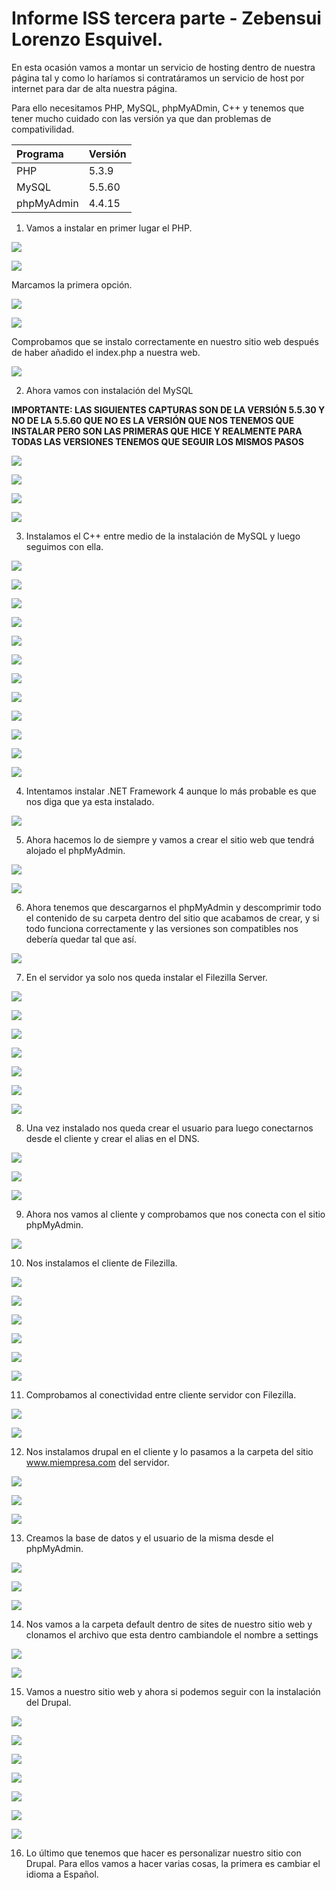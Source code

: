 # Informe ISS tercera parte - Zebensui Lorenzo Esquivel.

En esta ocasión vamos a montar un servicio de hosting dentro de nuestra página tal y como lo haríamos si contratáramos un servicio de host por internet para dar de alta nuestra página.

Para ello necesitamos PHP, MySQL, phpMyADmin, C++ y tenemos que tener mucho cuidado con las versión ya que dan problemas de compativilidad.

| Programa | Versión     |
| :------------- | :------------- |
| PHP       | 5.3.9       |
| MySQL     | 5.5.60      |
| phpMyAdmin     | 4.4.15       |

1. Vamos a instalar en primer lugar el PHP.

![](img/1.png)

![](img/2.png)

Marcamos la primera opción.

![](img/3.png)

![](img/4.png)

Comprobamos que se instalo correctamente en nuestro sitio web después de haber añadido el index.php a nuestra web.

![](img/5.png)

2. Ahora vamos con instalación del MySQL

**IMPORTANTE: LAS SIGUIENTES CAPTURAS SON DE LA VERSIÓN 5.5.30 Y NO DE LA 5.5.60 QUE NO ES LA VERSIÓN QUE NOS TENEMOS QUE INSTALAR PERO SON LAS PRIMERAS QUE HICE Y REALMENTE PARA TODAS LAS VERSIONES TENEMOS QUE SEGUIR LOS MISMOS PASOS**

![](img/26.png)

![](img/7.png)

![](img/8.png)

![](img/9.png)

3. Instalamos el C++ entre medio de la instalación de MySQL y luego seguimos con ella.

![](img/10.png)

![](img/11.png)

![](img/12.png)

![](img/13.png)

![](img/14.png)

![](img/15.png)

![](img/16.png)

![](img/17.png)

![](img/18.png)

![](img/19.png)

![](img/20.png)

![](img/21.png)

4. Intentamos instalar .NET Framework 4 aunque lo más probable es que nos diga que ya esta instalado.

![](img/22.png)

5. Ahora hacemos lo de siempre y vamos a crear el sitio web que tendrá alojado el phpMyAdmin.

![](img/23.png)

![](img/24.png)

6. Ahora tenemos que descargarnos el phpMyAdmin y descomprimir todo el contenido de su carpeta dentro del sitio que acabamos de crear, y si todo funciona correctamente y las versiones son compatibles nos debería quedar tal que así.

![](img/28.png)

7. En el servidor ya solo nos queda instalar el Filezilla Server.

![](img/29.png)

![](img/30.png)

![](img/31.png)

![](img/32.png)

![](img/33.png)

![](img/34.png)

![](img/35.png)

8. Una vez instalado nos queda crear el usuario para luego conectarnos desde el cliente y crear el alias en el DNS.

![](img/36.png)

![](img/47.png)

![](img/38.png)

9. Ahora nos vamos al cliente y comprobamos que nos conecta con el sitio phpMyAdmin.

![](img/39.png)

10. Nos instalamos el cliente de Filezilla.

![](img/41.png)

![](img/42.png)

![](img/43.png)

![](img/44.png)

![](img/45.png)

![](img/46.png)

11. Comprobamos al conectividad entre cliente servidor con Filezilla.

![](img/48.png)

![](img/49.png)

12. Nos instalamos drupal en el cliente y lo pasamos a la carpeta del sitio www.miempresa.com del servidor.

![](img/40.png)

![](img/50.png)

![](img/51.png)

13. Creamos la base de datos y el usuario de la misma desde el phpMyAdmin.

![](img/53.png)

![](img/54.png)

![](img/55.png)

14. Nos vamos a la carpeta default dentro de sites de nuestro sitio web y clonamos el archivo que esta dentro cambiandole el nombre a settings

![](img/56.png)

![](img/57.png)

15. Vamos a nuestro sitio web y ahora si podemos seguir con la instalación del Drupal.

![](img/52.png)

![](img/58.png)

![](img/59.png)

![](img/60.png)

![](img/61.png)

![](img/62.png)

![](img/63.png)

16. Lo último que tenemos que hacer es personalizar nuestro sitio con Drupal.
Para ellos vamos a hacer varias cosas, la primera es cambiar el idioma a Español.
